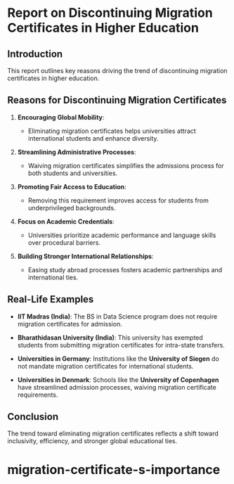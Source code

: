 # Report on Discontinuing Migration Certificates in Higher Education

## Introduction
This report outlines key reasons driving the trend of discontinuing migration certificates in higher education.

## Reasons for Discontinuing Migration Certificates

1. **Encouraging Global Mobility**:
   - Eliminating migration certificates helps universities attract international students and enhance diversity.

2. **Streamlining Administrative Processes**:
   - Waiving migration certificates simplifies the admissions process for both students and universities.

3. **Promoting Fair Access to Education**:
   - Removing this requirement improves access for students from underprivileged backgrounds.

4. **Focus on Academic Credentials**:
   - Universities prioritize academic performance and language skills over procedural barriers.

5. **Building Stronger International Relationships**:
   - Easing study abroad processes fosters academic partnerships and international ties.

## Real-Life Examples

- **IIT Madras (India)**: The BS in Data Science program does not require migration certificates for admission.
  
- **Bharathidasan University (India)**: This university has exempted students from submitting migration certificates for intra-state transfers.

- **Universities in Germany**: Institutions like the **University of Siegen** do not mandate migration certificates for international students.

- **Universities in Denmark**: Schools like the **University of Copenhagen** have streamlined admission processes, waiving migration certificate requirements.

## Conclusion
The trend toward eliminating migration certificates reflects a shift toward inclusivity, efficiency, and stronger global educational ties.
# migration-certificate-s-importance
